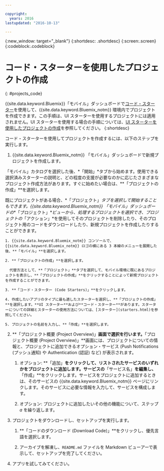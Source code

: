 ```yaml
---

copyright:
  years: 2016
lastupdated: "2016-10-13"

---
```

{:new_window: target="_blank"}
{:shortdesc: .shortdesc}
{:screen:.screen}
{:codeblock:.codeblock}

# コード・スターターを使用したプロジェクトの作成
{: #projects_code}

{{site.data.keyword.Bluemix}}「モバイル」ダッシュボードで[コード・スターター](starters.html#Code_Starter)を使用して、{{site.data.keyword.Bluemix_notm}} 環境内でプロジェクトを作成できます。この手順は、UI スターターを使用するプロジェクトには適用されません。UI スターターを使用する場合の手順については、[UI スターターを使用したプロジェクトの作成](projects_ui.html)を参照してください。
{:shortdesc}

コード・スターターを使用してプロジェクトを作成するには、以下のステップを実行します。

1. {{site.data.keyword.Bluemix_notm}} 「モバイル」ダッシュボードで新規プロジェクトを作成します。

 「モバイル」カタログを選択した後、*「開始」*タブから始めます。使用できる選択済みスターターの説明と、どの程度の支援が必要なのかに応じたさまざまなプロジェクト作成方法があります。すぐに始めたい場合は、**「プロジェクトの作成」**を選択します。

 既にプロジェクトがある場合、*「プロジェクト」*タブを選択して開始することもできます。{{site.data.keyword.Bluemix_notm}} 「モバイル」ダッシュボードの**「プロジェクト」**ビューから、処理するプロジェクトを選択でき、プロジェクトの*「アクション」*を使用してそのプロジェクトを削除したり、そのプロジェクト用のコードをダウンロードしたり、新規プロジェクトを作成したりすることができます。

	1. {{site.data.keyword.Bluemix_notm}} コンソールで、{{site.data.keyword.Bluemix_notm}} ロゴの横にある 3 本線のメニューを展開した後、**「モバイル」**を選択します。 
	
	2. **「プロジェクトの作成」**を選択します。 

	  代替方法として、**「プロジェクト」**タブを選択して、モバイル環境に既にあるプロジェクトを表示し、**「プロジェクトの作成」**をクリックすることによって新規プロジェクトを作成することができます。

	3. **「コード・スターター (Code Starters)」**をクリックします。  

	4. 作成したいアプリのタイプに最も適したスターターを選択し、**「プロジェクトの作成」**を選択します。**UI スターター**および**コード・スターター**があります。スターターについての詳細とスターターの使用方法については、[スターター](starters.html)を参照してください。 
	
	5. プロジェクトの名前を入力し、**「作成」**を選択します。
	
2. **「プロジェクト概要 (Project Overview)」**画面で選択を行います。**「プロジェクト概要 (Project Overview)」**画面には、プロジェクトについての情報と、プロジェクトに追加できるオプション・サービス (Push Notifications (プッシュ通知) や Authentication (認証) など) が表示されます。  

	1. オプション: **「追加」**をクリックして、リストされたサービスのいずれかをプロジェクトに追加します。サービスの**「サービス名」**を編集し、**「作成」**をクリックします。サービスをプロジェクトに追加するときは、そのサービスの {{site.data.keyword.Bluemix_notm}} ページにリンクします。そのサービスに必要な情報を入力して、サービスを構成します。
	
	2. オプション: プロジェクトに追加したいその他の機能について、ステップ *a* を繰り返します。 

3.  プロジェクトをダウンロードし、セットアップを実行します。

    1. **「コードのダウンロード (Download Code)」**をクリックし、優先言語を選択します。
   
    2. アーカイブを解凍し、`README.md` ファイルを Markdown ビューアーで表示して、セットアップを完了してください。

4.  アプリを試してみてください。 


